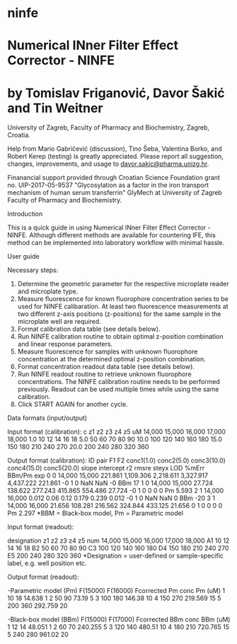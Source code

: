 # ninfe
# Numerical INner Filter Effect Corrector - NINFE
# by Tomislav Friganović, Davor Šakić and Tin Weitner

University of Zagreb, Faculty of Pharmacy and Biochemistry, Zagreb, Croatia.

Help from Mario Gabričević (discussion), Tino Šeba, Valentina Borko, and Robert Kerep (testing) is greatly appreciated. Please report all suggestion, changes, improvements, and usage to davor.sakic@pharma.unizg.hr. 

Finanancial support provided through Croatian Science Foundation grant no. UIP-2017-05-9537 "Glycosylation as a factor in the iron transport mechanism of human serum transferrin" GlyMech at University of Zagreb Faculty of Pharmacy and Biochemistry.

Introduction

This is a quick guide in using Numerical INner Filter Effect Corrector - NINFE. 
Although different methods are available for countering IFE, this method can be implemented into laboratory workflow with minimal hassle.

User guide

Necessary steps:

1) Determine the geometric parameter for the respective microplate reader and microplate type.
2) Measure fluorescence for known fluorophore concentration series to be used for NINFE calibaration. At least two fluorescence measurements at two different z-axis positions (z-positions) for the same sample in the microplate well are required.
3) Format calibration data table (see details below).
4) Run NINFE calibration routine to obtain optimal z-position combination and linear response parameters.
5) Measure fluorescence for samples with unknown fluorophore concentration at the determined optimal z-position combination.
6) Format concentration readout data table (see details below).
7) Run NINFE readout routine to retrieve unknown fluorophore concentrations. The NINFE calibration routine needs to be performed previously. Readout can be used multiple times while using the same calibration.
8) Click START AGAIN for another cycle.

Data formats (input/output)

Input format (calibration):
c	z1	z2	z3	z4	z5
uM	14,000	15,000	16,000	17,000	18,000
1.0	10	12	14	16	18
5.0	50	60	70	80	90
10.0	100	120	140	160	180
15.0	150	180	210	240	270
20.0	200	240	280	320	360


Output format (calibration): 
ID	pair	F1	F2	conc1(1.0)	conc2(5.0)	conc3(10.0)	conc4(15.0)	conc5(20.0)	slope	intercept	r2	rmsre	steyx	LOD	%mErr	BBm/Pm	exp
0	0	14,000	15,000	221.861	1,109.306	2,218.611	3,327.917	4,437.222	221.861	-0	1	0	NaN	NaN	-0	BBm	17
1	0	14,000	15,000	27.724	138.622	277.243	415.865	554.486	27.724	-0	1	0	0	0	0	Pm	5.593
2	1	14,000	16,000	0.012	0.06	0.12	0.179	0.239	0.012	-0	1	0	NaN	NaN	0	BBm	-20
3	1	14,000	16,000	21.656	108.281	216.562	324.844	433.125	21.656	0	1	0	0	0	0	Pm	2.297
*BBM = Black-box model, Pm = Parametric model

Input format (readout):

designation	z1	z2	z3	z4	z5
num	14,000	15,000	16,000	17,000	18,000
A1	10	12	14	16	18
B2	50	60	70	80	90
C3	100	120	140	160	180
D4	150	180	210	240	270
E5	200	240	280	320	360
*Designation = user-defined or sample-specific label, e.g. well position etc.

Output format (readout): 

-Parametric model (Pm)
 	F(15000)	F(16000)	Fcorrected Pm	conc Pm (uM)
1	10	18	14.638	1
2	50	90	73.19	5
3	100	180	146.38	10
4	150	270	219.569	15
5	200	360	292.759	20

-Black-box model (BBm)
 	F(15000)	F(17000)	Fcorrected BBm	conc BBm (uM)
1	12	14	48.051	1
2	60	70	240.255	5
3	120	140	480.51	10
4	180	210	720.765	15
5	240	280	961.02	20

